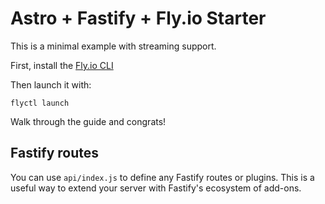 # Astro + Fastify + Fly.io Starter

This is a minimal example with streaming support. 

First, install the [Fly.io CLI](https://fly.io/docs/hands-on/install-flyctl/)

Then launch it with:

```shell
flyctl launch
```

Walk through the guide and congrats!

## Fastify routes

You can use `api/index.js` to define any Fastify routes or plugins. This is a useful way to extend your server with Fastify's ecosystem of add-ons.